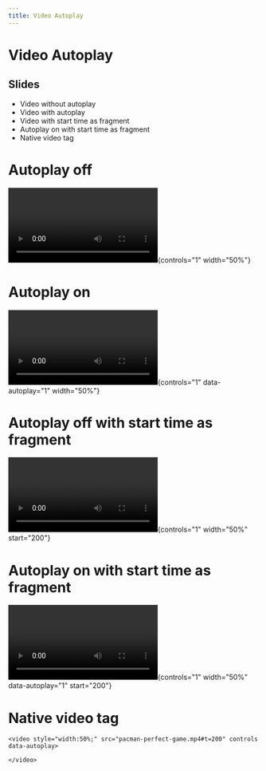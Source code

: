 ```yaml
---
title: Video Autoplay
---
```


# Video Autoplay

## Slides

-   Video without autoplay
-   Video with autoplay
-   Video with start time as fragment
-   Autoplay on with start time as fragment
-   Native video tag

# Autoplay off

![](pacman-perfect-game.mp4){controls="1" width="50%"}

# Autoplay on

![](pacman-perfect-game.mp4){controls="1" data-autoplay="1" width="50%"}

# Autoplay off with start time as fragment

![](pacman-perfect-game.mp4){controls="1" width="50%" start="200"}

# Autoplay on with start time as fragment

![](pacman-perfect-game.mp4){controls="1" width="50%" data-autoplay="1"
start="200"}

# Native video tag

```{=html}
<video style="width:50%;" src="pacman-perfect-game.mp4#t=200" controls data-autoplay>
```
```{=html}
</video>
```
